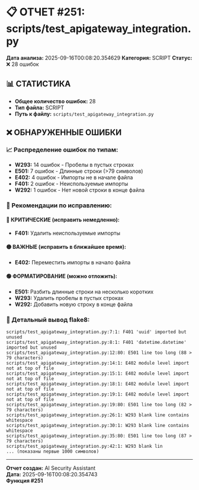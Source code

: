 # 📋 ОТЧЕТ #251: scripts/test_apigateway_integration.py

**Дата анализа:** 2025-09-16T00:08:20.354629
**Категория:** SCRIPT
**Статус:** ❌ 28 ошибок

## 📊 СТАТИСТИКА

- **Общее количество ошибок:** 28
- **Тип файла:** SCRIPT
- **Путь к файлу:** `scripts/test_apigateway_integration.py`

## ❌ ОБНАРУЖЕННЫЕ ОШИБКИ

### 📈 Распределение ошибок по типам:

- **W293:** 14 ошибок - Пробелы в пустых строках
- **E501:** 7 ошибок - Длинные строки (>79 символов)
- **E402:** 4 ошибок - Импорты не в начале файла
- **F401:** 2 ошибок - Неиспользуемые импорты
- **W292:** 1 ошибок - Нет новой строки в конце файла

### 🎯 Рекомендации по исправлению:

#### 🔴 КРИТИЧЕСКИЕ (исправить немедленно):
- **F401:** Удалить неиспользуемые импорты

#### 🟡 ВАЖНЫЕ (исправить в ближайшее время):
- **E402:** Переместить импорты в начало файла

#### 🟢 ФОРМАТИРОВАНИЕ (можно отложить):
- **E501:** Разбить длинные строки на несколько коротких
- **W293:** Удалить пробелы в пустых строках
- **W292:** Добавить новую строку в конце файла

### 📝 Детальный вывод flake8:

```
scripts/test_apigateway_integration.py:7:1: F401 'uuid' imported but unused
scripts/test_apigateway_integration.py:8:1: F401 'datetime.datetime' imported but unused
scripts/test_apigateway_integration.py:12:80: E501 line too long (88 > 79 characters)
scripts/test_apigateway_integration.py:14:1: E402 module level import not at top of file
scripts/test_apigateway_integration.py:15:1: E402 module level import not at top of file
scripts/test_apigateway_integration.py:18:1: E402 module level import not at top of file
scripts/test_apigateway_integration.py:19:1: E402 module level import not at top of file
scripts/test_apigateway_integration.py:19:80: E501 line too long (82 > 79 characters)
scripts/test_apigateway_integration.py:26:1: W293 blank line contains whitespace
scripts/test_apigateway_integration.py:30:1: W293 blank line contains whitespace
scripts/test_apigateway_integration.py:35:80: E501 line too long (87 > 79 characters)
scripts/test_apigateway_integration.py:42:1: W293 blank lin
... (показаны первые 1000 символов)
```

---
**Отчет создан:** AI Security Assistant  
**Дата:** 2025-09-16T00:08:20.354743  
**Функция #251**
